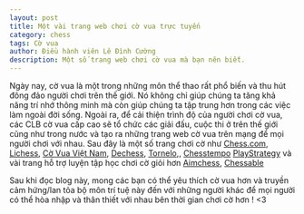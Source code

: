 ```yaml
---
layout: post
title: Một vài trang web chơi cờ vua trực tuyến
category: chess
tags: Cờ vua
author: Điều hành viên Lê Đình Cường
description: Một số trang web chơi cờ vua mà bạn nên biết.
---
```


Ngày nay, cờ vua là một trong những môn thể thao rất phổ biến và thu hút đông đảo người chơi trên thế giới. Nó không chỉ giúp chúng ta tăng khả năng trí nhớ thông minh mà còn giúp chúng ta tập trung hơn trong các việc làm ngoài đời sống. Ngoài ra, để cải thiện trình độ của người chơi cờ vua, các CLB cờ vua cấp cao sẽ tổ chức các giải đấu, cuộc thi ở trên thế giới cũng như trong nước và tạo ra những trang web cờ vua trên mạng để mọi người chơi với nhau. Sau đây là một số trang chơi cờ như [Chess.com](https://chess.com), [Lichess](https://lichess.org), [Cờ Vua Việt Nam](https://covua-vn.com), [Dechess](https://dechess.io), [Tornelo](https://tornelo.com),, [Chesstempo](https://chesstempo.com) [PlayStrategy](https://playstrategy.org) và vài trang hỗ trợ luyện tập học chơi cờ giỏi hơn [Aimchess](https://aimchess.com), [Chessable](https://chessable.com)

Sau khi đọc blog này, mong các bạn có thể yêu thích cờ vua hơn và truyền cảm hứng/lan tỏa bộ môn trí tuệ này đến với những người khác để mọi người có thể hòa nhập và thân thiết với nhau bên thời gian chơi cờ hơn ! <3
